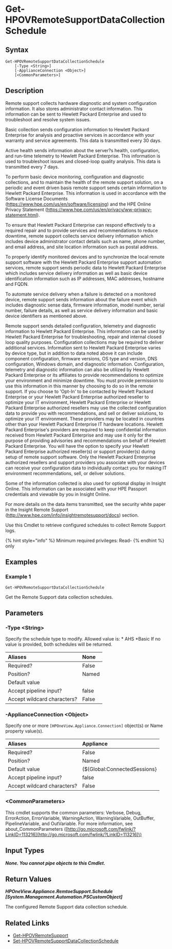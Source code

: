 ﻿---
description: Retrieve Remote Support Schedule settings on an appliance.
---

# Get-HPOVRemoteSupportDataCollectionSchedule

## Syntax

```text
Get-HPOVRemoteSupportDataCollectionSchedule
    [-Type <String>]
    [-ApplianceConnection <Object>]
    [<CommonParameters>]
```

## Description

Remote support collects hardware diagnostic and system configuration information. It also stores administrator contact information. This information can be sent to Hewlett Packard Enterprise and used to troubleshoot and resolve system issues.

Basic collection sends configuration information to Hewlett Packard Enterprise for analysis and proactive services in accordance with your warranty and service agreements. This data is transmitted every 30 days.

Active health sends information about the server?s health, configuration, and run-time telemetry to Hewlett Packard Enterprise. This information is used to troubleshoot issues and closed-loop quality analysis. This data is transmitted every 7 days.

To perform basic device monitoring, configuration and diagnostic collections, and to maintain the health of the remote support solution, on a periodic and event driven basis remote support sends certain information to Hewlett Packard Enterprise. This information is used in accordance with the Software License Documents (https://www.hpe.com/us/en/software/licensing) and the HPE Online Privacy Statement (https://www.hpe.com/us/en/privacy/ww-privacy-statement.html).

To ensure that Hewlett Packard Enterprise can respond effectively to a required repair and to provide services and recommendations to reduce downtime, remote support collects service delivery information which includes device administrator contact details such as name, phone number, and email address, and site location information such as postal address.

To properly identify monitored devices and to synchronize the local remote support software with the Hewlett Packard Enterprise support automation services, remote support sends periodic data to Hewlett Packard Enterprise which includes service delivery information as well as basic device identification information such as IP addresses, MAC addresses, hostname and FQDN.

To automate service delivery when a failure is detected on a monitored device, remote support sends information about the failure event which includes diagnostic sense data, firmware information, model number, serial number, failure details, as well as service delivery information and basic device identifiers as mentioned above.

Remote support sends detailed configuration, telemetry and diagnostic information to Hewlett Packard Enterprise. This information can be used by Hewlett Packard Enterprise for troubleshooting, repair and internal closed loop quality purposes. Configuration collections may be required to deliver additional services. Information sent to Hewlett Packard Enterprise varies by device type, but in addition to data noted above it can include component configuration, firmware versions, OS type and version, DNS configuration, Windows domain, and diagnostic information. Configuration, telemetry and diagnostic information can also be utilized by Hewlett Packard Enterprise or its affiliates to provide recommendations to optimize your environment and minimize downtime. You must provide permission to use this information in this manner by choosing to do so in the remote support. If you choose to 'Opt-In' to be contacted by Hewlett Packard Enterprise or your Hewlett Packard Enterprise authorized reseller to optimize your IT environment, Hewlett Packard Enterprise or Hewlett Packard Enterprise authorized resellers may use the collected configuration data to provide you with recommendations, and sell or deliver solutions, to optimize your IT environment. These providers may be located in countries other than your Hewlett Packard Enterprise IT hardware locations. Hewlett Packard Enterprise's providers are required to keep confidential information received from Hewlett Packard Enterprise and may use it only for the purpose of providing advisories and recommendations on behalf of Hewlett Packard Enterprise. You will have the option to specify your Hewlett Packard Enterprise authorized reseller(s) or support provider(s) during setup of remote support software. Only the Hewlett Packard Enterprise authorized resellers and support providers you associate with your devices can receive your configuration data to individually contact you for making IT environment recommendations, sell, or deliver solutions.

Some of the information collected is also used for optional display in Insight Online. This information can be associated with your HPE Passport credentials and viewable by you in Insight Online.

For more details on the data items transmitted, see the security white paper in the Insight Remote Support (http://www.hpe.com/info/insightremotesupport/docs) section.

Use this Cmdlet to retrieve configured schedules to collect Remote Support logs.

{% hint style="info" %}
Minimum required privileges: Read-
{% endhint %}
only
## Examples

###  Example 1 

```text
Get-HPOVRemoteSupportDataCollectionSchedule
```

Get the Remote Support data collection schedules.

## Parameters

### -Type &lt;String&gt;

Specify the schedule type to modify.  Allowed value is:
	* AHS
	*Basic
If no value is provided, both schedules will be returned.

| Aliases | None |
| :--- | :--- |
| Required? | False |
| Position? | Named |
| Default value |  |
| Accept pipeline input? | false |
| Accept wildcard characters? | False |

### -ApplianceConnection &lt;Object&gt;

Specify one or more `[HPOneView.Appliance.Connection]` object(s) or Name property value(s).

| Aliases | Appliance |
| :--- | :--- |
| Required? | False |
| Position? | Named |
| Default value | (${Global:ConnectedSessions} | ? Default) |
| Accept pipeline input? | false |
| Accept wildcard characters? | False |

### &lt;CommonParameters&gt;

This cmdlet supports the common parameters: Verbose, Debug, ErrorAction, ErrorVariable, WarningAction, WarningVariable, OutBuffer, PipelineVariable, and OutVariable. For more information, see about\_CommonParameters \([http://go.microsoft.com/fwlink/?LinkID=113216](http://go.microsoft.com/fwlink/?LinkID=113216)\)

## Input Types

_**None.  You cannot pipe objects to this Cmdlet.**_

## Return Values

_**HPOneView.Appliance.RemtoeSupport.Schedule [System.Management.Automation.PSCustomObject]**_

The configured Remote Support data collection schedule.

## Related Links

* [Get-HPOVRemoteSupport](get-hpovremotesupport.md)
* [Set-HPOVRemoteSupportDataCollectionSchedule](set-hpovremotesupportdatacollectionschedule.md)
